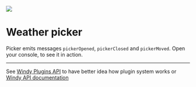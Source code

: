![](https://www.windy.com/img/windy-plugins/example01.gif)

# Weather picker

Picker emits messages `pickerOpened`, `pickerClosed` and `pickerMoved`. Open your console, to see it in action.

---

See [Windy Plugins API](../../docs/WINDY_PLUGIN.md) to have better idea how plugin system works or [Windy API documentation](../../docs/WINDY_API.md)
